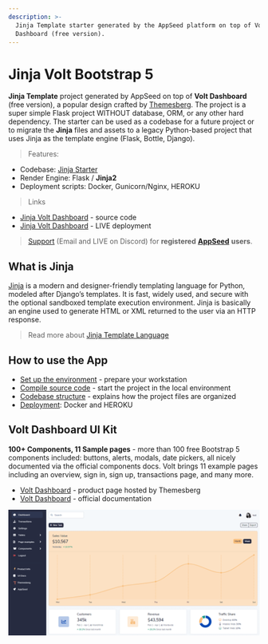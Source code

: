 ```yaml
---
description: >-
  Jinja Template starter generated by the AppSeed platform on top of Volt
  Dashboard (free version).
---
```


# Jinja Volt Bootstrap 5

**Jinja Template** project generated by AppSeed on top of **Volt Dashboard** (free version),  a popular design crafted by [Themesberg](../../content/partners/themesberg.md). The project is a super simple Flask project WITHOUT database, ORM, or any other hard dependency. The starter can be used as a codebase for a future project or to migrate the **Jinja** files and assets to a legacy Python-based project that uses Jinja as the template engine (Flask, Bottle, Django). 

> Features:

* Codebase: [Jinja Starter](../../boilerplate-code/boilerplate-jinja.md)
* Render Engine: Flask / **Jinja2**
* Deployment scripts: Docker, Gunicorn/Nginx, HEROKU

> Links

* [Jinja Volt Dashboard](https://github.com/app-generator/jinja-volt-dashboard) - source code
* [Jinja Volt Dashboard](https://jinja-volt-dashboard.appseed-srv1.com/) - LIVE deployment

> [Support](https://appseed.us/support) (Email and LIVE on Discord) for **registered** [**AppSeed**](https://appseed.us/) **users**.


## What is Jinja

[Jinja](https://jinja.palletsprojects.com/en/2.11.x/) is a modern and designer-friendly templating language for Python, modeled after Django’s templates. It is fast, widely used, and secure with the optional sandboxed template execution environment. Jinja is basically an engine used to generate HTML or XML returned to the user via an HTTP response.

> Read more about [Jinja Template Language](../../content/what-is/jinja.md)


## How to use the App

* [Set up the environment](../../boilerplate-code/boilerplate-jinja.md#environment) - prepare your workstation
* [Compile source code](../../boilerplate-code/boilerplate-jinja.md#build-the-app) - start the project in the local environment
* [Codebase structure](../../boilerplate-code/boilerplate-jinja.md#codebase-structure) - explains how the project files are organized
* [Deployment](../../boilerplate-code/boilerplate-jinja.md#deployment): Docker and HEROKU


## Volt Dashboard UI Kit

**100+ Components, 11 Sample pages** - more than 100 free Bootstrap 5 components included: buttons, alerts, modals, date pickers, all nicely documented via the official components docs. Volt brings 11 example pages including an overview, sign in, sign up, transactions page, and many more.

* [Volt Dashboard](https://themesberg.com/product/admin-dashboard/volt-bootstrap-5-dashboard) - product page hosted by Themesberg
* [Volt Dashboard](https://themesberg.com/docs/volt-bootstrap-5-dashboard/getting-started/quick-start/) - official documentation

![Volt Dashboard - Free Bootstrap Template.](../../.gitbook/assets/volt-dashboard.png)
